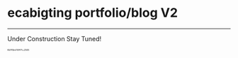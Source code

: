 # ecabigting portfolio/blog V2
---
Under Construction Stay Tuned!




<span style="font-size:5px">Kb1f5bvF6f4?t=2565</span>